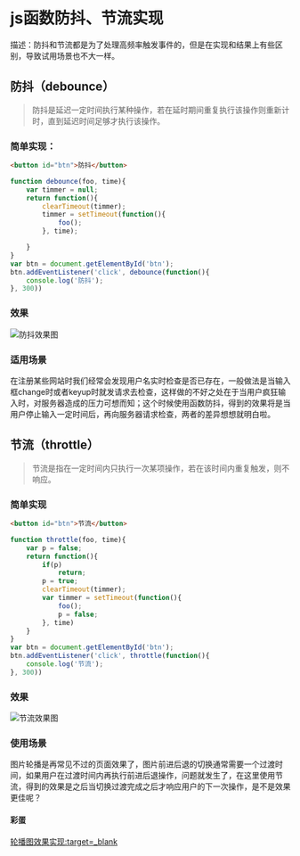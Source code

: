 # js函数防抖、节流实现

描述：防抖和节流都是为了处理高频率触发事件的，但是在实现和结果上有些区别，导致试用场景也不大一样。

## 防抖（debounce）

> 防抖是延迟一定时间执行某种操作，若在延时期间重复执行该操作则重新计时，直到延迟时间足够才执行该操作。

### 简单实现：
```html
<button id="btn">防抖</button>
```
```js
function debounce(foo, time){
	var timmer = null;
	return function(){
		clearTimeout(timmer);
		timmer = setTimeout(function(){
			foo();
		}, time);

	}
}
var btn = document.getElementById('btn');
btn.addEventListener('click', debounce(function(){
	console.log('防抖');
}, 300))
```
### 效果

![防抖效果图](http://ojwrejtvt.bkt.clouddn.com/17-7-5/63897320.jpg)

### 适用场景
在注册某些网站时我们经常会发现用户名实时检查是否已存在，一般做法是当输入框change时或者keyup时就发请求去检查，这样做的不好之处在于当用户疯狂输入时，对服务器造成的压力可想而知；这个时候使用函数防抖，得到的效果将是当用户停止输入一定时间后，再向服务器请求检查，两者的差异想想就明白啦。

## 节流（throttle）

> 节流是指在一定时间内只执行一次某项操作，若在该时间内重复触发，则不响应。

### 简单实现
```html
<button id="btn">节流</button>
```
```js
function throttle(foo, time){
	var p = false;
	return function(){
		if(p)
			return;
		p = true;
		clearTimeout(timmer);
		var timmer = setTimeout(function(){
			foo();
			p = false;
		}, time)
	}
}
var btn = document.getElementById('btn');
btn.addEventListener('click', throttle(function(){
	console.log('节流');
}, 300))
```

### 效果

![节流效果图](http://ojwrejtvt.bkt.clouddn.com/17-7-5/31738542.jpg)

### 使用场景
图片轮播是再常见不过的页面效果了，图片前进后退的切换通常需要一个过渡时间，如果用户在过渡时间内再执行前进后退操作，问题就发生了，在这里使用节流，得到的效果是之后当切换过渡完成之后才响应用户的下一次操作，是不是效果更佳呢？

#### 彩蛋

[轮播图效果实现:target=_blank](https://github.com/huyuangang/person/blob/master/%E6%95%88%E6%9E%9C%E5%AE%9E%E7%8E%B0/%E8%BD%AE%E6%92%AD.html)